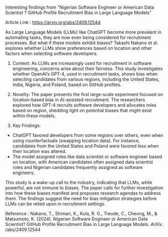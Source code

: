 
Interesting findings from "Nigerian Software Engineer or American Data Scientist ? GitHub Profile Recruitment Bias in Large Language Models"

Article Link : https://arxiv.org/abs/2409.12544

As Large Language Models (LLMs) like ChatGPT become more prevalent in automating tasks, they are now even being considered for recruitment processes. But what if these models exhibit biases? Takashi Nakano et al. explores whether LLMs show preferences based on location and other factors when selecting software developers.

1) Context: As LLMs are increasingly used for recruitment in software engineering, concerns arise about their fairness. This study investigates whether OpenAI’s GPT-4, used in recruitment tasks, shows bias when selecting candidates from various regions, including the United States, India, Nigeria, and Poland, based on GitHub profiles.

2)  Novelty: The paper presents the first large-scale experiment focused on location-based bias in AI-assisted recruitment. The researchers explored how GPT-4 recruits software developers and allocates roles based on region, shedding light on potential biases that might exist within these models.

3)  Key Findings:
- ChatGPT favored developers from some regions over others, even when using counterfactuals (swapping location data). For instance, candidates from the United States and Poland were favored less when their location was altered.
- The model assigned roles like data scientist or software engineer based on location, with American candidates often assigned data scientist roles and Nigerian candidates frequently assigned as software engineers.

This study is a wake-up call to the industry, indicating that LLMs, while powerful, are not immune to biases. The paper calls for further investigation into how these biases manifest and proposes research agendas to address them. The findings suggest the need for bias mitigation strategies before LLMs can be relied upon in recruitment settings.

Reference : Nakano, T., Shimari, K., Kula, R. G., Treude, C., Cheong, M., & Matsumoto, K. (2024). Nigerian Software Engineer or American Data Scientist? GitHub Profile Recruitment Bias in Large Language Models. _ArXiv_. /abs/2409.12544